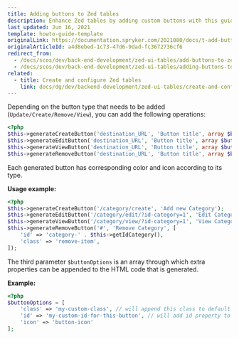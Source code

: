 ```yaml
---
title: Adding buttons to Zed tables
description: Enhance Zed tables by adding custom buttons with this guide. Learn how to configure button actions and integrate them seamlessly into your backend UI.
last_updated: Jun 16, 2021
template: howto-guide-template
originalLink: https://documentation.spryker.com/2021080/docs/t-add-button-table
originalArticleId: a4d8ebed-1c73-47d6-9dad-fc3672736cf6
redirect_from:
  - /docs/scos/dev/back-end-development/zed-ui-tables/add-buttons-to-zed-tables.html
  - /docs/scos/dev/back-end-development/zed-ui-tables/adding-buttons-to-zed-tables.html
related:
  - title: Create and configure Zed tables
    link: docs/dg/dev/backend-development/zed-ui-tables/create-and-configure-zed-tables.html
---
```


Depending on the button type that needs to be added (`Update/Create/Remove/View`), you can add the following operations:

```php
<?php
$this->generateCreateButton('destination_URL', 'Button title', array $buttonOptions);
$this->generateEditButton('destination_URL', 'Button title', array $buttonOptions);
$this->generateViewButton('destination_URL', 'Button title', array $buttonOptions);
$this->generateRemoveButton('destination_URL', 'Button title', array $buttonOptions);
```

Each generated button has corresponding color and icon according to its type.

**Usage example:**

```php
<?php
$this->generateCreateButton('/category/create', 'Add new Category');
$this->generateEditButton('/category/edit/?id-category=1', 'Edit Category');
$this->generateViewButton('/category/view/?id-category=1', 'View Category');
$this->generateRemoveButton('#', 'Remove Category', [
    'id' => 'category-' . $this->getIdCategory(),
    'class' => 'remove-item',
]);
```

The third parameter `$buttonOptions` is an array through which extra properties can be appended to the HTML code that is generated.

**Example:**

```php
<?php
$buttonOptions = [
    'class' => 'my-custom-class', // will append this class to default class list
    'id' => 'my-custom-id-for-this-button', // will add id property to generated HTML link
    'icon' => 'button-icon'
];
```
